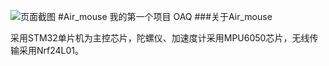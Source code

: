 ![页面截图](http://ww1.sinaimg.cn/large/ebf108dejw1eqqhhsk8faj20f30dttb2.jpg)
#Air_mouse
我的第一个项目 OAQ
###关于Air_mouse

采用STM32单片机为主控芯片，陀螺仪、加速度计采用MPU6050芯片，无线传输采用Nrf24L01。
